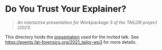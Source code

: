 # Do You Trust Your Explainer? #

> *An interactive presentation for Workpackage 3 of the TAILOR project (2021).*

This directory holds the [presentation](slides) used for the invited talk.
See <https://events.fat-forensics.org/2021_tailor-wp3> for more details.
